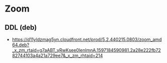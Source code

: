 # Zoom

## DDL (deb)
* https://d11yldzmag5yn.cloudfront.net/prod/5.2.440215.0803/zoom_amd64.deb?_x_zm_rtaid=g7aABT_yRwKsee0lenlmnA.1597184590981.2a28e222fb7282744103a4a21a729ee7&_x_zm_rhtaid=214
